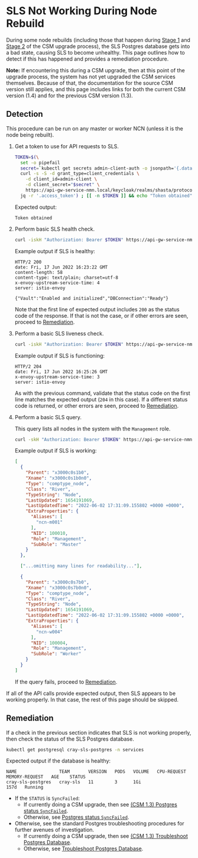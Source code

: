 # SLS Not Working During Node Rebuild

During some node rebuilds (including those that happen during [Stage 1](../../upgrade/Stage_1.md) and [Stage 2](../../upgrade/Stage_2.md) of the CSM upgrade process),
the SLS Postgres database gets into a bad state, causing SLS to become unhealthy. This page outlines how to detect if this has happened and provides a remediation procedure.

**Note:** If encountering this during a CSM upgrade, then at this point of the upgrade process, the system has not yet upgraded the CSM services
themselves. Because of that, the documentation for the source CSM version still applies, and this page includes links for both the current
CSM version (1.4) and for the previous CSM version (1.3).

## Detection

This procedure can be run on any master or worker NCN (unless it is the node being rebuilt).

1. Get a token to use for API requests to SLS.

    ```bash
    TOKEN=$(\
      set -o pipefail
      secret=`kubectl get secrets admin-client-auth -o jsonpath='{.data.client-secret}' | base64 -d` &&
      curl -s -S -d grant_type=client_credentials \
        -d client_id=admin-client \
        -d client_secret="$secret" \
        https://api-gw-service-nmn.local/keycloak/realms/shasta/protocol/openid-connect/token |
      jq -r '.access_token') ; [[ -n $TOKEN ]] && echo "Token obtained" || echo "Error getting token"
    ```

    Expected output:

    ```text
    Token obtained
    ```

1. Perform basic SLS health check.

    ```bash
    curl -iskH "Authorization: Bearer $TOKEN" https://api-gw-service-nmn.local/apis/sls/v1/health ; echo
    ```

    Example output if SLS is healthy:

    ```text
    HTTP/2 200
    date: Fri, 17 Jun 2022 16:23:22 GMT
    content-length: 58
    content-type: text/plain; charset=utf-8
    x-envoy-upstream-service-time: 4
    server: istio-envoy

    {"Vault":"Enabled and initialized","DBConnection":"Ready"}
    ```

    Note that the first line of expected output includes `200` as the status code of the response. If that
    is not the case, or if other errors are seen, proceed to [Remediation](#remediation).

1. Perform a basic SLS liveness check.

    ```bash
    curl -iskH "Authorization: Bearer $TOKEN" https://api-gw-service-nmn.local/apis/sls/v1/liveness ; echo
    ```

    Example output if SLS is functioning:

    ```text
    HTTP/2 204
    date: Fri, 17 Jun 2022 16:25:26 GMT
    x-envoy-upstream-service-time: 3
    server: istio-envoy
    ```

    As with the previous command, validate that the status code on the first line matches the expected output (`204` in
    this case). If a different status code is returned, or other errors are seen, proceed to [Remediation](#remediation).

1. Perform a basic SLS query.

    This query lists all nodes in the system with the `Management` role.

    ```bash
    curl -skH "Authorization: Bearer $TOKEN" https://api-gw-service-nmn.local/apis/sls/v1/search/hardware?extra_properties.Role=Management | jq
    ```

    Example output if SLS is working:

    ```json
    [
      {
        "Parent": "x3000c0s1b0",
        "Xname": "x3000c0s1b0n0",
        "Type": "comptype_node",
        "Class": "River",
        "TypeString": "Node",
        "LastUpdated": 1654191069,
        "LastUpdatedTime": "2022-06-02 17:31:09.155802 +0000 +0000",
        "ExtraProperties": {
          "Aliases": [
            "ncn-m001"
          ],
          "NID": 100010,
          "Role": "Management",
          "SubRole": "Master"
        }
      },

      ["...omitting many lines for readability..."],

      {
        "Parent": "x3000c0s7b0",
        "Xname": "x3000c0s7b0n0",
        "Type": "comptype_node",
        "Class": "River",
        "TypeString": "Node",
        "LastUpdated": 1654191069,
        "LastUpdatedTime": "2022-06-02 17:31:09.155802 +0000 +0000",
        "ExtraProperties": {
          "Aliases": [
            "ncn-w004"
          ],
          "NID": 100004,
          "Role": "Management",
          "SubRole": "Worker"
        }
      }
    ]
    ```

    If the query fails, proceed to [Remediation](#remediation).

If all of the API calls provide expected output, then SLS appears to be working properly. In that case, the rest of this page should be skipped.

## Remediation

If a check in the previous section indicates that SLS is not working properly, then check the status of the SLS Postgres database.

```bash
kubectl get postgresql cray-sls-postgres -n services
```

Expected output if the database is healthy:

```text
NAME                TEAM       VERSION   PODS   VOLUME   CPU-REQUEST   MEMORY-REQUEST   AGE    STATUS
cray-sls-postgres   cray-sls   11        3      1Gi                                     157d   Running
```

* If the `STATUS` is `SyncFailed`:
    * If currently doing a CSM upgrade, then see
      [(CSM 1.3) Postgres status `SyncFailed`](https://github.com/Cray-HPE/docs-csm/blob/release/1.3/operations/kubernetes/Troubleshoot_Postgres_Database.md#postgres-status-syncfailed).
    * Otherwise, see [Postgres status `SyncFailed`](../../operations/kubernetes/Troubleshoot_Postgres_Database.md#postgres-status-syncfailed).
* Otherwise, see the standard Postgres troubleshooting procedures for further avenues of investigation.
    * If currently doing a CSM upgrade, then see
      [(CSM 1.3) Troubleshoot Postgres Database](https://github.com/Cray-HPE/docs-csm/blob/release/1.3/operations/kubernetes/Troubleshoot_Postgres_Database.md).
    * Otherwise, see [Troubleshoot Postgres Database](../../operations/kubernetes/Troubleshoot_Postgres_Database.md).
